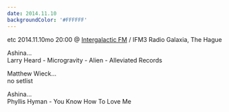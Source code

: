 ```yaml
---
date: 2014.11.10
backgroundColor: '#FFFFFF'
---
```


etc 2014.11.10mo 20:00 @ [Intergalactic FM](http://www.intergalacticfm.com/) / IFM3 Radio Galaxia, The Hague  

Ashina...  
Larry Heard - Microgravity - Alien - Alleviated Records  

Matthew Wieck...  
no setlist  

Ashina...  
Phyllis Hyman - You Know How To Love Me